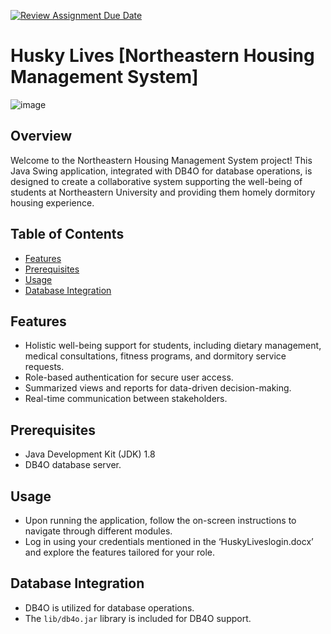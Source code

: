 [![Review Assignment Due Date](https://classroom.github.com/assets/deadline-readme-button-24ddc0f5d75046c5622901739e7c5dd533143b0c8e959d652212380cedb1ea36.svg)](https://classroom.github.com/a/2lpnXVPO)

# Husky Lives [Northeastern Housing Management System]

![image](https://github.com/aed5100/final-project-huskylives/assets/145163557/b817ebe3-2519-44cc-9430-22ce725abb04)


## Overview

Welcome to the Northeastern Housing Management System project! This Java Swing application, integrated with DB4O for database operations, is designed to create a collaborative system supporting the well-being of students at Northeastern University and providing them homely dormitory housing experience.

## Table of Contents

- [Features](#features)
- [Prerequisites](#prerequisites)
- [Usage](#usage)
- [Database Integration](#database-integration)

## Features

- Holistic well-being support for students, including dietary management, medical consultations, fitness programs, and dormitory service requests.
- Role-based authentication for secure user access.
- Summarized views and reports for data-driven decision-making.
- Real-time communication between stakeholders.

## Prerequisites

- Java Development Kit (JDK) 1.8
- DB4O database server.

## Usage

- Upon running the application, follow the on-screen instructions to navigate through different modules.
- Log in using your credentials mentioned in the ‘HuskyLiveslogin.docx’ and explore the features tailored for your role.

## Database Integration

- DB4O is utilized for database operations.
- The `lib/db4o.jar` library is included for DB4O support.
